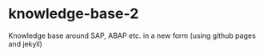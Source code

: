 # knowledge-base-2
Knowledge base around SAP, ABAP etc. in a new form (using github pages and jekyll)
